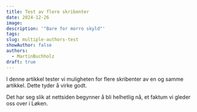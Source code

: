 ```yaml
---
title: Test av flere skribenter
date: 2024-12-26
image: 
description: '"Bare for morro skyld"'
tags: 
slug: multiple-authors-test
showAuthor: false
authors:
  - MartinBuchholz
draft: true
---
```

I denne artikkel tester vi muligheten for flere skribenter av en og samme artikkel. Dette tyder å virke godt.

Det har seg slik at nettsiden begynner å bli helhetlig nå, et faktum vi gleder oss over i Løken.